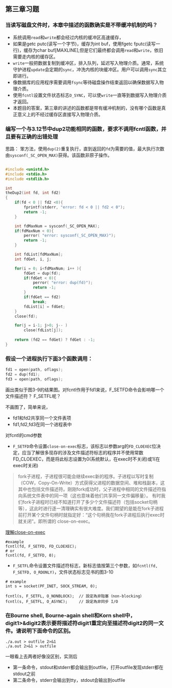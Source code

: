 ## 第三章习题

### 当读写磁盘文件时，本章中描述的函数确实是不带缓冲机制的吗？

- 系统调用`read`和`write`都会经过内核的缓冲区高速缓存，
- 如果是getc putc(读写一个字节)，缓存为int buf，使用fgetc fputc(读写一行)，缓存为char buf[MAXLINE],但是它们最终都会调用`read`和`write`，依旧需要走内核的缓存区。
- `write`一般把数据复制到缓冲区，排入队列，延迟写入物理介质。通常，系统守护进程`update`会定期的`sync`，冲洗内核的块缓冲区。用户可以调用`sync`其立即进行。
- 像数据库的应用程序需要调用`fsync`等待磁盘操作结束返回以确保数据写入物理介质。
- 使用`fcntl`设置文件状态标志`O_SYNC`，可以使`write`一直等到数据写入物理介质才返回。
- 本题目的答案，第三章的讲述的函数都是带有缓冲机制的，没有哪个函数是真正意义上的不经过缓存区直接写入物理介质。

### 编写一个与3.12节中dup2功能相同的函数，要求不调用fcntl函数，并且要有正确的出错处理

思路： 笨方法，使用`dup(2)`重复执行，直到返回的`fd`为需要的值，最大执行次数由`sysconf(_SC_OPEN_MAX)`获得。该函数非原子操作。

```c

#include <unistd.h>
#include <stdio.h>
#include <stdlib.h>

int 
theDup2(int fd, int fd2)
{
    if(fd < 0 || fd2 <0){
        fprintf(stderr, "error: fd < 0 || fd2 < 0");
        return -1;
    }

    int fdMaxNum = sysconf(_SC_OPEN_MAX);
    if(fdMaxNum < 0){
        perror( "error: sysconf(_SC_OPEN_MAX)");
        return -1;
    }

    int fdList[fdMaxNum];
    int fdGet, i, j;

    for(i = 0; i<fdMaxNum; i++ ){
        fdGet = dup(fd);
        if(fdGet < 0){
            perror( "error: dup(fd)");
            return -1;
        }
        if(fdGet == fd2)
            break;
        fdList[i] = fdGet;
    }
    close(fd);

    for(j = i-1; j>0; j-- )
        close(fdList[j]);
    
    return (fd2 == fdGet) ? fdGet : -1;
}

```

### 假设一个进程执行下面3个函数调用：
```c
fd1 = open(path, oflags);
fd2 = dup(fd1);
fd3 = open(path, oflags);
```
画出类似于图3-9的结果图。对fcntl作用于fd1来说，F_SETFD命令会影响哪一个文件描述符？ F_SETFL呢？    

不画图了，简单来说，
- fd1和fd2共享同一个文件表项
- fd1,fd2,fd3在同一个进程表中

对fcntl的cmd参数
- `F_SETFD`命令设置`close-on-exec`标志，该标志以参数arg的`FD_CLOEXEC`位决定，应当了解很多现存的涉及文件描述符标志的程序并不使用常数 FD_CLOEXEC，而是将此标志设置为0(系统默认，在exec时不关闭)或1(在exec时关闭)

> fork子进程，子进程很可能会继续exec新的程序。子进程以写时复制（COW，Copy-On-Write）方式获得父进程的数据空间、堆和栈副本，这其中也包括文件描述符。刚刚fork成功时，父子进程中相同的文件描述符指向系统文件表中的同一项（这也意味着他们共享同一文件偏移量）。
> 有时我们fork子进程时已经不知道打开了多少个文件描述符（包括socket句柄等），这此时进行逐一清理确实有很大难度。我们期望的是能在fork子进程前打开某个文件句柄时就指定好：“这个句柄我在fork子进程后执行exec时就关闭”。即所谓的 close-on-exec。

[理解close-on-exec](http://blog.csdn.net/chrisniu1984/article/details/7050663)

```
#example
fcntl(fd, F_SETFD, FD_CLOEXEC);
# or
fcntl(fd, F_SETFD, 0);
```

- `F_SETFL`命令设置文件描述符标志，新标志值按第三个参数，如`fcntl(fd, F_SETFD, O_RDONLY)`，文件状态标志见书的图3-10

```
# example
int s = socket(PF_INET, SOCK_STREAM, 0);

fcntl(s, F_SETFL, O_NONBLOCK);  // 設定為非阻塞（non-blocking）
fcntl(s, F_SETFL, O_ASYNC);     // 設定為非同步 I/O
```

### 在Bourne shell, Bourne-again shell和Korn shell中，digit1>&digit2表示要将描述符digit1重定向至描述符digit2的同一文件。请说明下面命令的区别。

```
./a.out > outfile 2>&1
./a.out 2>&1 > outfile
```

一眼看上去两者好像没区别，实测后
- 第一条命令，stdout和stderr都会输出到outfile，打开outfile发现stderr都在stdout之前
- 第二条命令，stderr会输出到tty，stdout会输出到outfile